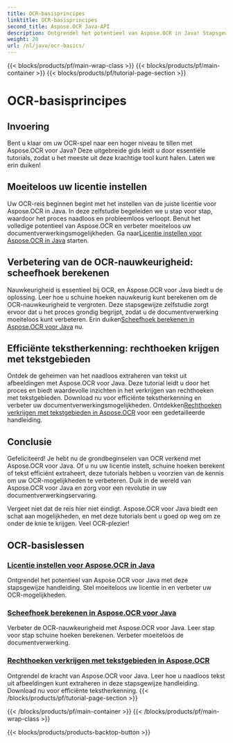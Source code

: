 ```yaml
---
title: OCR-basisprincipes
linktitle: OCR-basisprincipes
second_title: Aspose.OCR Java-API
description: Ontgrendel het potentieel van Aspose.OCR in Java! Stapsgewijze handleiding om uw licentie in te stellen en de OCR-mogelijkheden te vergroten. Bereken schuine hoeken en extraheer tekst naadloos.
weight: 20
url: /nl/java/ocr-basics/
---
```


{{< blocks/products/pf/main-wrap-class >}}
{{< blocks/products/pf/main-container >}}
{{< blocks/products/pf/tutorial-page-section >}}

# OCR-basisprincipes

## Invoering

Bent u klaar om uw OCR-spel naar een hoger niveau te tillen met Aspose.OCR voor Java? Deze uitgebreide gids leidt u door essentiële tutorials, zodat u het meeste uit deze krachtige tool kunt halen. Laten we erin duiken!

## Moeiteloos uw licentie instellen

Uw OCR-reis beginnen begint met het instellen van de juiste licentie voor Aspose.OCR in Java. In deze zelfstudie begeleiden we u stap voor stap, waardoor het proces naadloos en probleemloos verloopt. Benut het volledige potentieel van Aspose.OCR en verbeter moeiteloos uw documentverwerkingsmogelijkheden. Ga naar[Licentie instellen voor Aspose.OCR in Java](./set-license/) starten.

## Verbetering van de OCR-nauwkeurigheid: scheefhoek berekenen

 Nauwkeurigheid is essentieel bij OCR, en Aspose.OCR voor Java biedt u de oplossing. Leer hoe u schuine hoeken nauwkeurig kunt berekenen om de OCR-nauwkeurigheid te vergroten. Deze stapsgewijze zelfstudie zorgt ervoor dat u het proces grondig begrijpt, zodat u de documentverwerking moeiteloos kunt verbeteren. Erin duiken[Scheefhoek berekenen in Aspose.OCR voor Java](./calculate-skew-angle/) nu.

## Efficiënte tekstherkenning: rechthoeken krijgen met tekstgebieden

Ontdek de geheimen van het naadloos extraheren van tekst uit afbeeldingen met Aspose.OCR voor Java. Deze tutorial leidt u door het proces en biedt waardevolle inzichten in het verkrijgen van rechthoeken met tekstgebieden. Download nu voor efficiënte tekstherkenning en verbeter uw documentverwerkingsmogelijkheden. Ontdekken[Rechthoeken verkrijgen met tekstgebieden in Aspose.OCR](./get-rectangles-with-text-areas/) voor een gedetailleerde handleiding.

## Conclusie

Gefeliciteerd! Je hebt nu de grondbeginselen van OCR verkend met Aspose.OCR voor Java. Of u nu uw licentie instelt, schuine hoeken berekent of tekst efficiënt extraheert, deze tutorials hebben u voorzien van de kennis om uw OCR-mogelijkheden te verbeteren. Duik in de wereld van Aspose.OCR voor Java en zorg voor een revolutie in uw documentverwerkingservaring.

Vergeet niet dat de reis hier niet eindigt. Aspose.OCR voor Java biedt een schat aan mogelijkheden, en met deze tutorials bent u goed op weg om ze onder de knie te krijgen. Veel OCR-plezier!
## OCR-basislessen
### [Licentie instellen voor Aspose.OCR in Java](./set-license/)
Ontgrendel het potentieel van Aspose.OCR voor Java met deze stapsgewijze handleiding. Stel moeiteloos uw licentie in en verbeter uw OCR-mogelijkheden.
### [Scheefhoek berekenen in Aspose.OCR voor Java](./calculate-skew-angle/)
Verbeter de OCR-nauwkeurigheid met Aspose.OCR voor Java. Leer stap voor stap schuine hoeken berekenen. Verbeter moeiteloos de documentverwerking.
### [Rechthoeken verkrijgen met tekstgebieden in Aspose.OCR](./get-rectangles-with-text-areas/)
Ontgrendel de kracht van Aspose.OCR voor Java. Leer hoe u naadloos tekst uit afbeeldingen kunt extraheren in deze stapsgewijze handleiding. Download nu voor efficiënte tekstherkenning.
{{< /blocks/products/pf/tutorial-page-section >}}

{{< /blocks/products/pf/main-container >}}
{{< /blocks/products/pf/main-wrap-class >}}

{{< blocks/products/products-backtop-button >}}
